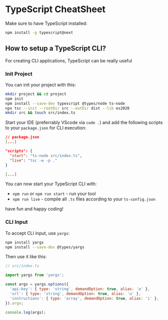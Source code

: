 # TypeScript CheatSheet

Make sure to have TypeScript installed:

```sh
npm install -g typescript@next
```

## How to setup a TypeScript CLI?

For creating CLI applications, TypeScript can be really useful 

### Init Project

You can init your project with this:

```sh
mkdir project && cd project
npm init
npm install --save-dev typescript @types/node ts-node
npx tsc --init --rootDir src --outDir dist --lib es2020
mkdir src && touch src/index.ts
```

Start your IDE (preferrably VScode via `code .`) and add the following scripts to your `package.json` for CLI execution:

```json
// package.json
[...]

"scripts": {
  "start": "ts-node src/index.ts",
  "live": "tsc -w -p ."
}

[...]
```

You can now start your TypeScript CLI with:

- `npm run` or `npm run start` - run your tool 
- `npm run live` - compile all `.ts` files according to your `ts-config.json`

have fun and happy coding!

### CLI Input

To accept CLI input, use `yargs`:

```sh
npm install yargs
npm install --save-dev @types/yargs
```

Then use it like this:

```js
// src/index.ts

import yargs from 'yargs';

const args = yargs.options({
  'api-key': { type: 'string', demandOption: true, alias: 'a' },
  'url': { type: 'string', demandOption: true, alias: 'u' },
  'instructions': { type: 'array', demandOption: true, alias: 'i' },
}).argv;

console.log(args);
```

